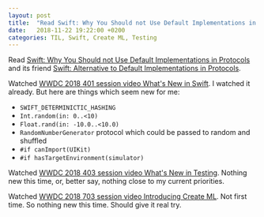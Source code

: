 ```yaml
---
layout: post
title:  "Read Swift: Why You Should not Use Default Implementations in Protocols; Watched WWDC 2018 401 session video What's New in Swift, 403 session video What's New in Testing and 703 session video Introducing Create ML"
date:   2018-11-22 19:22:00 +0200
categories: TIL, Swift, Create ML, Testing
---
```

Read [Swift: Why You Should not Use Default Implementations in Protocols](https://www.natashatherobot.com/swift-use-default-implementations-protocols/) and its friend [Swift: Alternative to Default Implementations in Protocols](https://www.natashatherobot.com/swift-alternative-to-default-implementations-in-protocols/).

Watched [WWDC 2018 401 session video What's New in Swift](https://developer.apple.com/videos/play/wwdc2018/401/). I watched it already. But here are things which seem new for me:

-   `SWIFT_DETERMINICTIC_HASHING`
-   `Int.random(in: 0..<10)`
-   `Float.rand(in: -10.0..<10.0)`
-   `RandomNumberGenerator` protocol which could be passed to random and
    shuffled
-   `#if canImport(UIKit)`
-   `#if hasTargetEnvironment(simulator)`

Watched [WWDC 2018 403 session video What's New in Testing](https://developer.apple.com/videos/play/wwdc2018/403/). Nothing new this time, or, better say, nothing close to my current priorities.

Watched [WWDC 2018 703 session video Introducing Create ML](https://developer.apple.com/videos/play/wwdc2018/703/). Not first time. So nothing new this time. Should give it real try.
